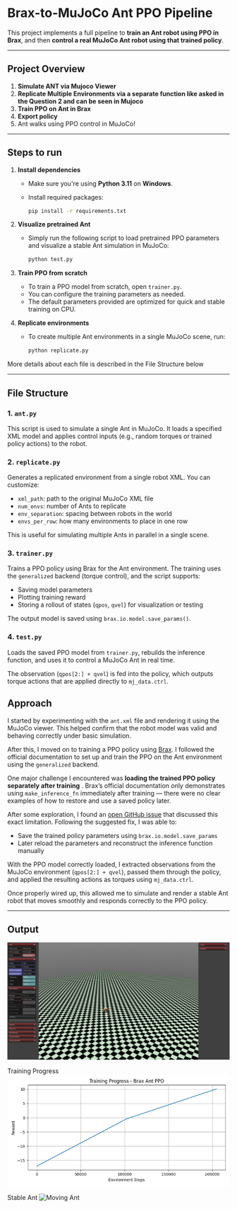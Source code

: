 # Brax-to-MuJoCo Ant PPO Pipeline

This project implements a full pipeline to **train an Ant robot using PPO in Brax**, and then **control a real MuJoCo Ant robot using that trained policy**.

---

## Project Overview

1. **Simulate ANT via Mujoco Viewer**
2. **Replicate Multiple Environments via a separate function like asked in the Question 2 and can be seen in Mujoco**
3. **Train PPO on Ant in Brax**
4. **Export policy**
5. Ant walks using PPO control in MuJoCo!

---

## Steps to run

1. **Install dependencies**
   
   - Make sure you're using **Python 3.11** on **Windows**.
   - Install required packages:
     
     ```bash
     pip install -r requirements.txt
     ```
2. **Visualize pretrained Ant**
   
   - Simply run the following script to load pretrained PPO parameters and visualize a stable Ant simulation in MuJoCo:
     
     ```bash
     python test.py
     ```
3. **Train PPO from scratch**
   
   - To train a PPO model from scratch, open `trainer.py`.
   - You can configure the training parameters as needed.
   - The default parameters provided are optimized for quick and stable training on CPU.
4. **Replicate environments**
   
   - To create multiple Ant environments in a single MuJoCo scene, run:
     
     ```bash
     python replicate.py
     ```

More details about each file is described in the File Structure below

---

## File Structure

### 1. `ant.py`

This script is used to simulate a single Ant in MuJoCo. It loads a specified XML model and applies control inputs (e.g., random torques or trained policy actions) to the robot.

### 2. `replicate.py`

Generates a replicated environment from a single robot XML. You can customize:

- `xml_path`: path to the original MuJoCo XML file
- `num_envs`: number of Ants to replicate
- `env_separation`: spacing between robots in the world
- `envs_per_row`: how many environments to place in one row

This is useful for simulating multiple Ants in parallel in a single scene.

### 3. `trainer.py`

Trains a PPO policy using Brax for the Ant environment. The training uses the `generalized` backend (torque control), and the script supports:

- Saving model parameters
- Plotting training reward
- Storing a rollout of states (`qpos`, `qvel`) for visualization or testing

The output model is saved using `brax.io.model.save_params()`.

### 4. `test.py`

Loads the saved PPO model from `trainer.py`, rebuilds the inference function, and uses it to control a MuJoCo Ant in real time.

The observation (`qpos[2:] + qvel`) is fed into the policy, which outputs torque actions that are applied directly to `mj_data.ctrl`.

## Approach

I started by experimenting with the `ant.xml` file and rendering it using the MuJoCo viewer. This helped confirm that the robot model was valid and behaving correctly under basic simulation.

After this, I moved on to training a PPO policy using [Brax](https://github.com/google/brax). I followed the official documentation to set up and train the PPO on the Ant environment using the `generalized` backend.

One major challenge I encountered was **loading the trained PPO policy separately after training** . Brax’s official documentation only demonstrates using `make_inference_fn` immediately after training — there were no clear examples of how to restore and use a saved policy later.

After some exploration, I found an [open GitHub issue](https://github.com/google/brax/issues/438) that discussed this exact limitation. Following the suggested fix, I was able to:

* Save the trained policy parameters using `brax.io.model.save_params`
* Later reload the parameters and reconstruct the inference function manually

With the PPO model correctly loaded, I extracted observations from the MuJoCo environment (`qpos[2:] + qvel`), passed them through the policy, and applied the resulting actions as torques using `mj_data.ctrl`.

Once properly wired up, this allowed me to simulate and render a stable Ant robot that moves smoothly and responds correctly to the PPO policy.

---

## Output

![Multiple Ant](screenshot.png)

Training Progress
![PPO Training](ant_training_curve.png)

Stable Ant
![Moving Ant](ant_sim.gif)

